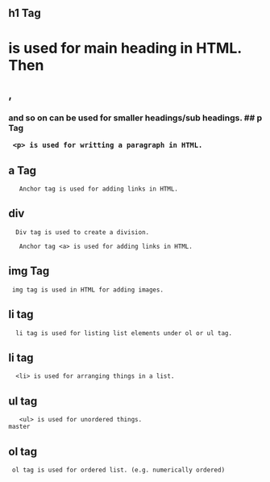 
## h1 Tag
  <h1> is used for main heading in HTML. Then <h2>, <h3> and so on can be used for smaller headings/sub headings.
## p Tag 

     <p> is used for writting a paragraph in HTML.
     
## a Tag

       Anchor tag is used for adding links in HTML.
## div 
      Div tag is used to create a division.

       Anchor tag <a> is used for adding links in HTML.

## img Tag
     img tag is used in HTML for adding images.

## li tag
      li tag is used for listing list elements under ol or ul tag.

 ## li tag
      <li> is used for arranging things in a list.

      
  ## ul tag
       <ul> is used for unordered things.
    master

    
 ## ol tag
     ol tag is used for ordered list. (e.g. numerically ordered)
